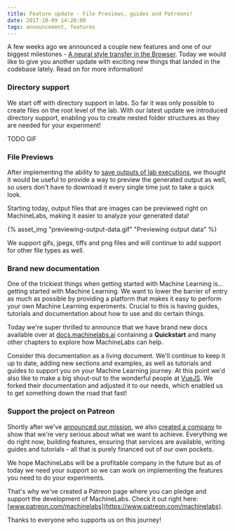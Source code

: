 ```yaml
---
title: Feature update - File Previews, guides and Patreons!
date: 2017-10-09 14:20:00
tags: announcement, features
---
```


A few weeks ago we announced a couple new features and one of our biggest milestones - [A neural style transfer in the Browser](/2017/09/26/a-neural-style-transfer-in-the-browser/). Today we would like to give you another update with exciting new things that landed in the codebase lately. Read on for more information!

<!-- more -->

### Directory support

We start off with directory support in labs. So far it was only possible to create files on the root level of the lab. With our latest update we introduced directory support, enabling you to create nested folder structures as they are needed for your experiment!

TODO GIF

### File Previews

After implementing the ability to [save outputs of lab executions](/2017/09/13/feature-update-saving-outputs-better-console-and-more/), we thought it would be useful to provide a way to preview the generated output as well, so users don't have to download it every single time just to take a quick look.

Starting today, output files that are images can be previewed right on MachineLabs, making it easier to analyze your generated data!

{% asset_img "previewing-output-data.gif" "Previewing output data" %}

We support gifs, jpegs, tiffs and png files and will continue to add support for other file types as well.

### Brand new documentation

One of the trickiest things when getting started with Machine Learning is... getting started with Machine Learning. We want to lower the barrier of entry as much as possible by providing a platform that makes it easy to perform your own Machine Learning experiments. Crucial to this is having guides, tutorials and documentation about how to use and do certain things.

Today we're super thrilled to announce that we have brand new docs available over at [docs.machinelabs.ai](https://docs.machinelabs.ai) containing a **Quickstart** and many other chapters to explore how MachineLabs can help.

Consider this documentation as a living document. We'll continue to keep it up to date, adding new sections and examples, as well as tutorials and guides to support you on your Machine Learning journey. At this point we'd also like to make a big shout-out to the wonderful people at [VueJS](https://vuejs.org). We forked their documentation and adjusted it to our needs, which enabled us to get something down the road that fast!

### Support the project on Patreon

Shortly after we've [announced our mission](/2017/05/11/introducing-machinelabs/), we also [created a company](/2017/07/13/our-road-ahead-to-private-beta/) to show that we're very serious about what we want to achieve. Everything we do right now, building features, ensuring that services are available, writing guides and tutorials - all that is purely financed out of our own pockets.

We hope MachineLabs will be a profitable company in the future but as of today we need your support so we can work on implementing the features you need to do your experiments.

That's why we've created a Patreon page where you can pledge and support the development of MachineLabs. Check it out right here: [www.patreon.com/machinelabs](https://www.patreon.com/machinelabs).

Thanks to everyone who supports us on this journey!
